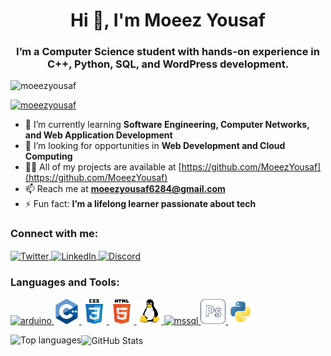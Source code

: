 <h1 align="center">Hi 👋, I'm Moeez Yousaf</h1>
<h3 align="center">I’m a Computer Science student with hands-on experience in C++, Python, SQL, and WordPress development.</h3>

<p align="left">
  <img src="https://komarev.com/ghpvc/?username=moeezyousaf&label=Profile%20views&color=0e75b6&style=flat" alt="moeezyousaf" />
</p>

<p align="left">
  <a href="https://github.com/ryo-ma/github-profile-trophy">
    <img src="https://github-profile-trophy.vercel.app/?username=moeezyousaf" alt="moeezyousaf" />
  </a>
</p>

- 🌱 I’m currently learning **Software Engineering, Computer Networks, and Web Application Development**
- 🤝 I’m looking for opportunities in **Web Development and Cloud Computing**
- 👨‍💻 All of my projects are available at [https://github.com/MoeezYousaf](https://github.com/MoeezYousaf)
- 📫 Reach me at **moeezyousaf6284@gmail.com**
- ⚡ Fun fact: **I’m a lifelong learner passionate about tech**

<h3 align="left">Connect with me:</h3>
<p align="left">
  <a href="https://twitter.com/moeezyousaf_21" target="_blank">
    <img align="center" src="https://raw.githubusercontent.com/rahuldkjain/github-profile-readme-generator/master/src/images/icons/Social/twitter.svg" alt="Twitter" height="30" width="40" />
  </a>
  <a href="https://www.linkedin.com/in/moeez-yousaf-17389433b/" target="_blank">
    <img align="center" src="https://raw.githubusercontent.com/rahuldkjain/github-profile-readme-generator/master/src/images/icons/Social/linked-in-alt.svg" alt="LinkedIn" height="30" width="40" />
  </a>
  <a href="https://discord.gg/moeezyousaf" target="_blank">
    <img align="center" src="https://raw.githubusercontent.com/rahuldkjain/github-profile-readme-generator/master/src/images/icons/Social/discord.svg" alt="Discord" height="30" width="40" />
  </a>
</p>

<h3 align="left">Languages and Tools:</h3>
<p align="left">
  <a href="https://www.arduino.cc/" target="_blank">
    <img src="https://cdn.worldvectorlogo.com/logos/arduino-1.svg" alt="arduino" width="40" height="40"/>
  </a>
  <a href="https://www.w3schools.com/cpp/" target="_blank">
    <img src="https://raw.githubusercontent.com/devicons/devicon/master/icons/cplusplus/cplusplus-original.svg" alt="cplusplus" width="40" height="40"/>
  </a>
  <a href="https://www.w3schools.com/css/" target="_blank">
    <img src="https://raw.githubusercontent.com/devicons/devicon/master/icons/css3/css3-original-wordmark.svg" alt="css3" width="40" height="40"/>
  </a>
  <a href="https://www.w3.org/html/" target="_blank">
    <img src="https://raw.githubusercontent.com/devicons/devicon/master/icons/html5/html5-original-wordmark.svg" alt="html5" width="40" height="40"/>
  </a>
  <a href="https://www.linux.org/" target="_blank">
    <img src="https://raw.githubusercontent.com/devicons/devicon/master/icons/linux/linux-original.svg" alt="linux" width="40" height="40"/>
  </a>
  <a href="https://www.microsoft.com/en-us/sql-server" target="_blank">
    <img src="https://www.svgrepo.com/show/303229/microsoft-sql-server-logo.svg" alt="mssql" width="40" height="40"/>
  </a>
  <a href="https://www.photoshop.com/en" target="_blank">
    <img src="https://raw.githubusercontent.com/devicons/devicon/master/icons/photoshop/photoshop-line.svg" alt="photoshop" width="40" height="40"/>
  </a>
  <a href="https://www.python.org" target="_blank">
    <img src="https://raw.githubusercontent.com/devicons/devicon/master/icons/python/python-original.svg" alt="python" width="40" height="40"/>
  </a>
</p>

<!-- Languages used (auto-updates) -->
<p>
  <img align="left" src="https://github-readme-stats.vercel.app/api/top-langs?username=moeezyousaf&show_icons=true&locale=en&layout=compact" alt="Top languages" />
</p>

<!-- Stats (auto-updates including repo count) -->
<p>
  <img align="center" src="https://github-readme-stats.vercel.app/api?username=moeezyousaf&show_icons=true&count_private=true&include_all_commits=true&locale=en" alt="GitHub Stats" />
</p>
